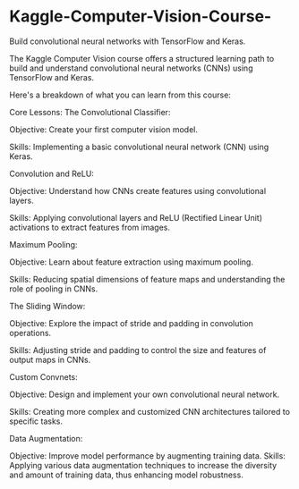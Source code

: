 # Kaggle-Computer-Vision-Course-
Build convolutional neural networks with TensorFlow and Keras.


The Kaggle Computer Vision course offers a structured learning path to build and understand convolutional neural networks (CNNs) using TensorFlow and Keras. 

Here's a breakdown of what you can learn from this course:

Core Lessons:
The Convolutional Classifier:

Objective: Create your first computer vision model.

Skills: Implementing a basic convolutional neural network (CNN) using Keras.

Convolution and ReLU:



Objective: Understand how CNNs create features using convolutional layers.

Skills: Applying convolutional layers and ReLU (Rectified Linear Unit) activations to extract features from images.

Maximum Pooling:



Objective: Learn about feature extraction using maximum pooling.

Skills: Reducing spatial dimensions of feature maps and understanding the role of pooling in CNNs.

The Sliding Window:



Objective: Explore the impact of stride and padding in convolution operations.

Skills: Adjusting stride and padding to control the size and features of output maps in CNNs.

Custom Convnets:



Objective: Design and implement your own convolutional neural network.

Skills: Creating more complex and customized CNN architectures tailored to specific tasks.

Data Augmentation:



Objective: Improve model performance by augmenting training data.
Skills: Applying various data augmentation techniques to increase the diversity and amount of training data, thus enhancing model robustness.

